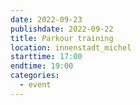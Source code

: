 ```yaml
---
date: 2022-09-23
publishdate: 2022-09-22
title: Parkour training
location: innenstadt_michel
starttime: 17:00
endtime: 19:00
categories:
  - event
---
```

